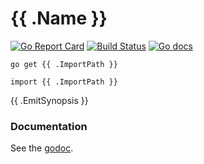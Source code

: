 # {{ .Name }}

[![Go Report Card](https://goreportcard.com/badge/4d63.com/optional)](https://goreportcard.com/report/4d63.com/optional)
[![Build Status](https://img.shields.io/travis/leighmcculloch/go-optional.svg)](https://travis-ci.org/leighmcculloch/go-optional)
[![Go docs](https://img.shields.io/badge/godoc-reference-blue.svg)](https://godoc.org/4d63.com/optional)

```
go get {{ .ImportPath }}
```

```
import {{ .ImportPath }}
```

{{ .EmitSynopsis }}

### Documentation

See the [godoc](https://godoc.org/4d63.com/optional).
